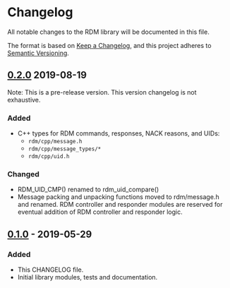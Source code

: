 # Changelog
All notable changes to the RDM library will be documented in this file.

The format is based on [Keep a Changelog](https://keepachangelog.com/en/1.0.0/),
and this project adheres to [Semantic Versioning](https://semver.org/spec/v2.0.0.html).

## [0.2.0] 2019-08-19

Note: This is a pre-release version. This version changelog is not exhaustive.

### Added
- C++ types for RDM commands, responses, NACK reasons, and UIDs:
  + `rdm/cpp/message.h`
  + `rdm/cpp/message_types/*`
  + `rdm/cpp/uid.h`

### Changed
- RDM_UID_CMP() renamed to rdm_uid_compare()
- Message packing and unpacking functions moved to rdm/message.h and renamed. RDM controller and
  responder modules are reserved for eventual addition of RDM controller and responder logic.

## [0.1.0] - 2019-05-29
### Added
- This CHANGELOG file.
- Initial library modules, tests and documentation.

[Unreleased]: https://github.com/ETCLabs/RDM/compare/stable...develop
[0.2.0]: https://github.com/ETCLabs/RDM/compare/v0.1.0...v0.2.0
[0.1.0]: https://github.com/ETCLabs/RDM/releases/tag/v0.1.0
